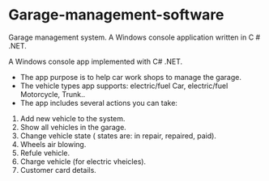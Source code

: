 # Garage-management-software
Garage management system. A Windows console application written in C # .NET.

A Windows console app implemented with C# .NET.
- The app purpose is to help car work shops to manage the garage.
- The vehicle types app supports: electric/fuel Car,  electric/fuel Motorcycle, Trunk..
- The app includes several actions you can take:

1) Add new vehicle to the system.
2) Show all vehicles in the garage.
3) Change vehicle state ( states are: in repair, repaired, paid).
4) Wheels air blowing.
5) Refule vehicle.
6) Charge vehicle (for electric vheicles).
7) Customer card details.



